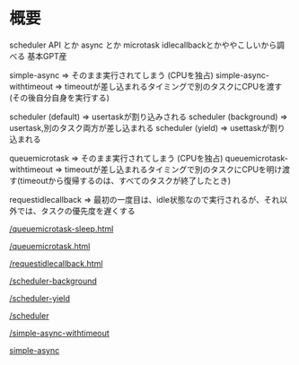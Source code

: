 # 概要
scheduler API とか async とか microtask idlecallbackとかややこしいから調べる
基本GPT産

simple-async => そのまま実行されてしまう (CPUを独占)
simple-async-withtimeout => timeoutが差し込まれるタイミングで別のタスクにCPUを渡す (その後自分自身を実行する)

scheduler (default) => usertaskが割り込みされる
scheduler (background) => usertask,別のタスク両方が差し込まれる
scheduler (yield) => usettaskが割り込まれる

queuemicrotask => そのまま実行されてしまう (CPUを独占)
queuemicrotask-withtimeout => timeoutが差し込まれるタイミングで別のタスクにCPUを明け渡す(timeoutから復帰するのは、すべてのタスクが終了したとき)

requestidlecallback => 最初の一度目は、idle状態なので実行されるが、それ以外では、タスクの優先度を遅くする

[/queuemicrotask-sleep.html](/queuemicrotask-sleep.html)

[/queuemicrotask.html](/queuemicrotask.html)

[/requestidlecallback.html](/requestidlecallback.html)

[/scheduler-background](/scheduler-background.html)

[/scheduler-yield](/scheduler-yield.html)

[/scheduler](/scheduler.html)

[/simple-async-withtimeout](/simple-async-withtimeout.html)

[simple-async](/simple-async.html)